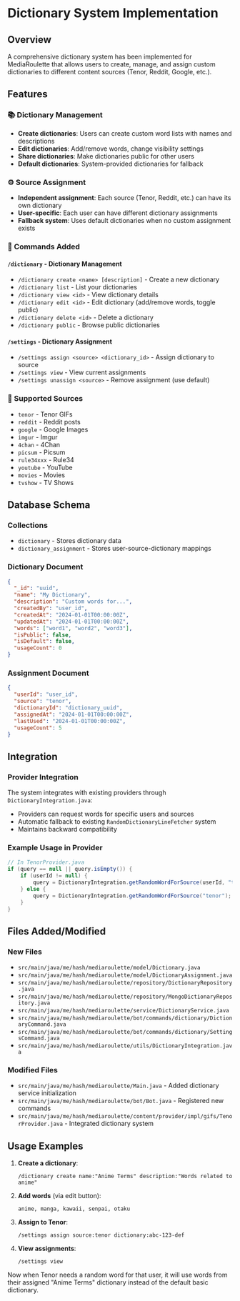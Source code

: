 # Dictionary System Implementation

## Overview
A comprehensive dictionary system has been implemented for MediaRoulette that allows users to create, manage, and assign custom dictionaries to different content sources (Tenor, Reddit, Google, etc.).

## Features

### 📚 Dictionary Management
- **Create dictionaries**: Users can create custom word lists with names and descriptions
- **Edit dictionaries**: Add/remove words, change visibility settings
- **Share dictionaries**: Make dictionaries public for other users
- **Default dictionaries**: System-provided dictionaries for fallback

### ⚙️ Source Assignment
- **Independent assignment**: Each source (Tenor, Reddit, etc.) can have its own dictionary
- **User-specific**: Each user can have different dictionary assignments
- **Fallback system**: Uses default dictionaries when no custom assignment exists

### 🔧 Commands Added

#### `/dictionary` - Dictionary Management
- `/dictionary create <name> [description]` - Create a new dictionary
- `/dictionary list` - List your dictionaries
- `/dictionary view <id>` - View dictionary details
- `/dictionary edit <id>` - Edit dictionary (add/remove words, toggle public)
- `/dictionary delete <id>` - Delete a dictionary
- `/dictionary public` - Browse public dictionaries

#### `/settings` - Dictionary Assignment
- `/settings assign <source> <dictionary_id>` - Assign dictionary to source
- `/settings view` - View current assignments
- `/settings unassign <source>` - Remove assignment (use default)

### 🎯 Supported Sources
- `tenor` - Tenor GIFs
- `reddit` - Reddit posts
- `google` - Google Images
- `imgur` - Imgur
- `4chan` - 4Chan
- `picsum` - Picsum
- `rule34xxx` - Rule34
- `youtube` - YouTube
- `movies` - Movies
- `tvshow` - TV Shows

## Database Schema

### Collections
- `dictionary` - Stores dictionary data
- `dictionary_assignment` - Stores user-source-dictionary mappings

### Dictionary Document
```json
{
  "_id": "uuid",
  "name": "My Dictionary",
  "description": "Custom words for...",
  "createdBy": "user_id",
  "createdAt": "2024-01-01T00:00:00Z",
  "updatedAt": "2024-01-01T00:00:00Z",
  "words": ["word1", "word2", "word3"],
  "isPublic": false,
  "isDefault": false,
  "usageCount": 0
}
```

### Assignment Document
```json
{
  "userId": "user_id",
  "source": "tenor",
  "dictionaryId": "dictionary_uuid",
  "assignedAt": "2024-01-01T00:00:00Z",
  "lastUsed": "2024-01-01T00:00:00Z",
  "usageCount": 5
}
```

## Integration

### Provider Integration
The system integrates with existing providers through `DictionaryIntegration.java`:
- Providers can request words for specific users and sources
- Automatic fallback to existing `RandomDictionaryLineFetcher` system
- Maintains backward compatibility

### Example Usage in Provider
```java
// In TenorProvider.java
if (query == null || query.isEmpty()) {
    if (userId != null) {
        query = DictionaryIntegration.getRandomWordForSource(userId, "tenor");
    } else {
        query = DictionaryIntegration.getRandomWordForSource("tenor");
    }
}
```

## Files Added/Modified

### New Files
- `src/main/java/me/hash/mediaroulette/model/Dictionary.java`
- `src/main/java/me/hash/mediaroulette/model/DictionaryAssignment.java`
- `src/main/java/me/hash/mediaroulette/repository/DictionaryRepository.java`
- `src/main/java/me/hash/mediaroulette/repository/MongoDictionaryRepository.java`
- `src/main/java/me/hash/mediaroulette/service/DictionaryService.java`
- `src/main/java/me/hash/mediaroulette/bot/commands/dictionary/DictionaryCommand.java`
- `src/main/java/me/hash/mediaroulette/bot/commands/dictionary/SettingsCommand.java`
- `src/main/java/me/hash/mediaroulette/utils/DictionaryIntegration.java`

### Modified Files
- `src/main/java/me/hash/mediaroulette/Main.java` - Added dictionary service initialization
- `src/main/java/me/hash/mediaroulette/bot/Bot.java` - Registered new commands
- `src/main/java/me/hash/mediaroulette/content/provider/impl/gifs/TenorProvider.java` - Integrated dictionary system

## Usage Examples

1. **Create a dictionary**:
   ```
   /dictionary create name:"Anime Terms" description:"Words related to anime"
   ```

2. **Add words** (via edit button):
   ```
   anime, manga, kawaii, senpai, otaku
   ```

3. **Assign to Tenor**:
   ```
   /settings assign source:tenor dictionary:abc-123-def
   ```

4. **View assignments**:
   ```
   /settings view
   ```

Now when Tenor needs a random word for that user, it will use words from their assigned "Anime Terms" dictionary instead of the default basic dictionary.